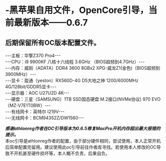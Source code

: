 # -黑苹果自用文件，OpenCore引导，当前最新版本——0.6.7
## 后期保留所有OC版本配置文件。
---主板：华擎Z370 Pro4---  
---CPU：i9 9900KF 八核十六线程 3.6GHz （BIOS超频到4.7GHz）---  
---内存：威刚（ADATA）DDR4 3600 8GBx2 XPG-威龙Z1(金色)（BIOS超频到3900MHz）---  
---显卡：盈通（yeston）RX560D-4G D5大地之神 1200/6000MHz 4G/128bit/GDDR5显卡---  
---显示器：AOC U27U2D 4K---  
---硬盘：三星（SAMSUNG）1TB SSD固态硬盘 M.2接口(NVMe协议) 970 EVO（MZ-V7E1T0BW）---  
---有线网卡：英特尔 I219V---  
---无线网卡：BCM94352Z/DW1560---  


***感谢athlonreg作者在OC引导版本为0.6.5修复MacPro开机内存超出最大报错的提示。***  
本oc引导是athlonreg作者的配置，由于部分硬件相同，尝试使用，本人正常开机后简单配置完留用。建议使用此oc引导前往作者库寻找。若使用本人修改的OC导致不开机甚至硬件损坏等，本人概不负责，后果自负。    
